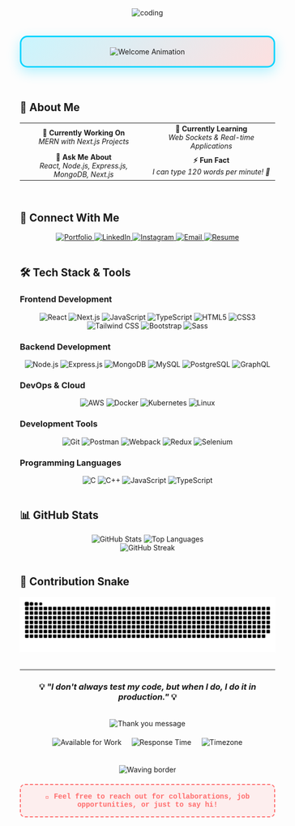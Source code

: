 <div align="center">
  <img src="https://user-images.githubusercontent.com/74038190/212749447-bfb7e725-6987-49d9-ae85-2015e3e7cc41.gif" alt="coding" width="500" height="300">
</div>

<br>

<div align="center">
  <div style="border: 3px solid #00D4FF; border-radius: 15px; padding: 20px; margin: 20px 0; background: linear-gradient(135deg, rgba(0, 212, 255, 0.2) 0%, rgba(255, 107, 107, 0.2) 100%); box-shadow: 0 8px 25px rgba(0, 212, 255, 0.3);">
    <img src="https://readme-typing-svg.herokuapp.com?font=JetBrains+Mono&size=25&pause=1000&color=FF1744&center=true&vCenter=true&width=650&lines=Welcome+to+my+GitHub+Profile!;I'm+Monu+Prajapat;Full+Stack+Developer+from+India;Let's+build+something+amazing+together!" alt="Welcome Animation" />
  </div>
</div>


<br>

## 🎯 About Me

<div align="center">
  <table>
    <tr>
      <td align="center" width="50%">
        <strong>🔭 Currently Working On</strong><br>
        <em>MERN with Next.js Projects</em>
      </td>
      <td align="center" width="50%">
        <strong>🌱 Currently Learning</strong><br>
        <em>Web Sockets & Real-time Applications</em>
      </td>
    </tr>
    <tr>
      <td align="center" width="50%">
        <strong>💬 Ask Me About</strong><br>
        <em>React, Node.js, Express.js, MongoDB, Next.js</em>
      </td>
      <td align="center" width="50%">
        <strong>⚡ Fun Fact</strong><br>
        <em>I can type 120 words per minute! 🚀</em>
      </td>
    </tr>
  </table>
</div>

<br>

## 🔗 Connect With Me

<div align="center">
  <a href="https://portfolio-personal-pied.vercel.app/" target="_blank">
    <img src="https://img.shields.io/badge/Portfolio-FF5722?style=for-the-badge&logo=todoist&logoColor=white" alt="Portfolio">
  </a>
  <a href="https://linkedin.com/in/monuprajapat" target="_blank">
    <img src="https://img.shields.io/badge/LinkedIn-0077B5?style=for-the-badge&logo=linkedin&logoColor=white" alt="LinkedIn">
  </a>
  <a href="https://instagram.com/monu__prajapat" target="_blank">
    <img src="https://img.shields.io/badge/Instagram-E4405F?style=for-the-badge&logo=instagram&logoColor=white" alt="Instagram">
  </a>
  <a href="mailto:monuprajapat6270@gmail.com" target="_blank">
    <img src="https://img.shields.io/badge/Email-D14836?style=for-the-badge&logo=gmail&logoColor=white" alt="Email">
  </a>
  <a href="https://flowcv.com/resume/g0h0rgd8st" target="_blank">
    <img src="https://img.shields.io/badge/Resume-4285F4?style=for-the-badge&logo=googledrive&logoColor=white" alt="Resume">
  </a>
</div>


<br>

## 🛠️ Tech Stack & Tools

### Frontend Development
<div align="center">
  <img src="https://img.shields.io/badge/React-20232A?style=for-the-badge&logo=react&logoColor=61DAFB" alt="React">
  <img src="https://img.shields.io/badge/Next.js-000000?style=for-the-badge&logo=next.js&logoColor=white" alt="Next.js">
  <img src="https://img.shields.io/badge/JavaScript-F7DF1E?style=for-the-badge&logo=javascript&logoColor=black" alt="JavaScript">
  <img src="https://img.shields.io/badge/TypeScript-007ACC?style=for-the-badge&logo=typescript&logoColor=white" alt="TypeScript">
  <img src="https://img.shields.io/badge/HTML5-E34F26?style=for-the-badge&logo=html5&logoColor=white" alt="HTML5">
  <img src="https://img.shields.io/badge/CSS3-1572B6?style=for-the-badge&logo=css3&logoColor=white" alt="CSS3">
  <img src="https://img.shields.io/badge/Tailwind_CSS-38B2AC?style=for-the-badge&logo=tailwind-css&logoColor=white" alt="Tailwind CSS">
  <img src="https://img.shields.io/badge/Bootstrap-563D7C?style=for-the-badge&logo=bootstrap&logoColor=white" alt="Bootstrap">
  <img src="https://img.shields.io/badge/Sass-CC6699?style=for-the-badge&logo=sass&logoColor=white" alt="Sass">
</div>

### Backend Development
<div align="center">
  <img src="https://img.shields.io/badge/Node.js-43853D?style=for-the-badge&logo=node.js&logoColor=white" alt="Node.js">
  <img src="https://img.shields.io/badge/Express.js-404D59?style=for-the-badge&logo=express&logoColor=white" alt="Express.js">
  <img src="https://img.shields.io/badge/MongoDB-4EA94B?style=for-the-badge&logo=mongodb&logoColor=white" alt="MongoDB">
  <img src="https://img.shields.io/badge/MySQL-00000F?style=for-the-badge&logo=mysql&logoColor=white" alt="MySQL">
  <img src="https://img.shields.io/badge/PostgreSQL-316192?style=for-the-badge&logo=postgresql&logoColor=white" alt="PostgreSQL">
  <img src="https://img.shields.io/badge/GraphQL-E10098?style=for-the-badge&logo=graphql&logoColor=white" alt="GraphQL">
</div>

### DevOps & Cloud
<div align="center">
  <img src="https://img.shields.io/badge/Amazon_AWS-232F3E?style=for-the-badge&logo=amazon-aws&logoColor=white" alt="AWS">
  <img src="https://img.shields.io/badge/Docker-2496ED?style=for-the-badge&logo=docker&logoColor=white" alt="Docker">
  <img src="https://img.shields.io/badge/Kubernetes-326CE5?style=for-the-badge&logo=kubernetes&logoColor=white" alt="Kubernetes">
  <img src="https://img.shields.io/badge/Linux-FCC624?style=for-the-badge&logo=linux&logoColor=black" alt="Linux">
</div>

### Development Tools
<div align="center">
  <img src="https://img.shields.io/badge/Git-F05032?style=for-the-badge&logo=git&logoColor=white" alt="Git">
  <img src="https://img.shields.io/badge/Postman-FF6C37?style=for-the-badge&logo=postman&logoColor=white" alt="Postman">
  <img src="https://img.shields.io/badge/Webpack-8DD6F9?style=for-the-badge&logo=webpack&logoColor=black" alt="Webpack">
  <img src="https://img.shields.io/badge/Redux-593D88?style=for-the-badge&logo=redux&logoColor=white" alt="Redux">
  <img src="https://img.shields.io/badge/Selenium-43B02A?style=for-the-badge&logo=selenium&logoColor=white" alt="Selenium">
</div>

### Programming Languages
<div align="center">
  <img src="https://img.shields.io/badge/C-00599C?style=for-the-badge&logo=c&logoColor=white" alt="C">
  <img src="https://img.shields.io/badge/C%2B%2B-00599C?style=for-the-badge&logo=c%2B%2B&logoColor=white" alt="C++">
  <img src="https://img.shields.io/badge/JavaScript-F7DF1E?style=for-the-badge&logo=javascript&logoColor=black" alt="JavaScript">
  <img src="https://img.shields.io/badge/TypeScript-007ACC?style=for-the-badge&logo=typescript&logoColor=white" alt="TypeScript">
</div>

<br>

## 📊 GitHub Stats

<div align="center">
  <img src="https://github-readme-stats.vercel.app/api?username=monuprajapat&show_icons=true&theme=tokyonight&hide_border=true&count_private=true" alt="GitHub Stats" width="400">
  <img src="https://github-readme-stats.vercel.app/api/top-langs/?username=monuprajapat&layout=compact&theme=tokyonight&hide_border=true" alt="Top Languages" width="350">
</div>

<div align="center">
  <img src="https://github-readme-streak-stats.herokuapp.com/?user=monuprajapat&theme=tokyonight&hide_border=true" alt="GitHub Streak" width="500">
</div>


<br>

## 🐍 Contribution Snake

<div align="center">
<picture>
  <source
    media="(prefers-color-scheme: dark)"
    srcset="https://raw.githubusercontent.com/platane/snk/output/github-contribution-grid-snake-dark.svg"
  />
  <source
    media="(prefers-color-scheme: light)"
    srcset="https://raw.githubusercontent.com/platane/snk/output/github-contribution-grid-snake.svg"
  />
  <img
    alt="github contribution grid snake animation"
    src="https://raw.githubusercontent.com/platane/snk/output/github-contribution-grid-snake.svg"
  />
</picture>
</div>

<br>

---

<div align="center">
  
### 💡 *"I don't always test my code, but when I do, I do it in production."* 💡
  
  <br>
  
  <img src="https://readme-typing-svg.herokuapp.com?font=JetBrains+Mono&size=20&pause=1500&color=FF6B6B&center=true&vCenter=true&width=700&lines=Thanks+for+visiting+my+profile!;Let's+connect+and+build+amazing+things+together;Keep+coding%2C+keep+learning%2C+keep+innovating!;Happy+Coding!+%F0%9F%9A%80" alt="Thank you message" />
  
  <br>
  
  
  <div style="display: flex; justify-content: center; align-items: center; gap: 20px; margin: 20px 0;">
    <img src="https://img.shields.io/badge/Status-Available%20for%20Work-brightgreen?style=for-the-badge&logo=linkedin" alt="Available for Work">
    <img src="https://img.shields.io/badge/Response%20Time-Within%2024hrs-blue?style=for-the-badge&logo=clock" alt="Response Time">
    <img src="https://img.shields.io/badge/Timezone-IST%20(UTC%2B5:30)-orange?style=for-the-badge&logo=world" alt="Timezone">
  </div>
  
  <br>
  
  <img src="https://capsule-render.vercel.app/api?type=waving&color=FF6B6B&height=120&section=footer&text=Happy%20Coding!&fontSize=35&fontColor=ffffff&fontAlignY=70" alt="Waving border" />
  
  <br>
  
  <div style="margin-top: 20px; padding: 15px; background: rgba(255,107,107,0.1); border-radius: 10px; border: 2px dashed #FF6B6B;">
    <p style="margin: 0; color: #FF6B6B; font-weight: bold; font-family: 'Courier New', monospace;">💌 Feel free to reach out for collaborations, job opportunities, or just to say hi!</p>
  </div>
  
</div>
